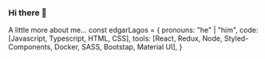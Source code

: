 ### Hi there 👋

 A little more about me...
const edgarLagos = {
  pronouns: "he" | "him",
  code: [Javascript, Typescript, HTML, CSS],
  tools: [React, Redux, Node, Styled-Components, Docker, SASS, Bootstap, Material UI],
}



<!--
**champaincode/champaincode** is a ✨ _special_ ✨ repository because its `README.md` (this file) appears on your GitHub profile.

Here are some ideas to get you started:

- 🔭 I’m currently working on ...
- 🌱 I’m currently learning ...
- 👯 I’m looking to collaborate on ...
- 🤔 I’m looking for help with ...
- 💬 Ask me about ...
- 📫 How to reach me: ...
- 😄 Pronouns: ...
- ⚡ Fun fact: ...
-->
